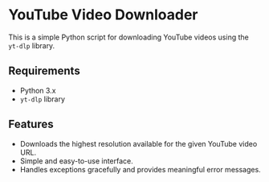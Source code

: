 # YouTube Video Downloader

This is a simple Python script for downloading YouTube videos using the `yt-dlp` library.

## Requirements

- Python 3.x
- `yt-dlp` library

## Features
- Downloads the highest resolution available for the given YouTube video URL.
- Simple and easy-to-use interface.
- Handles exceptions gracefully and provides meaningful error messages.